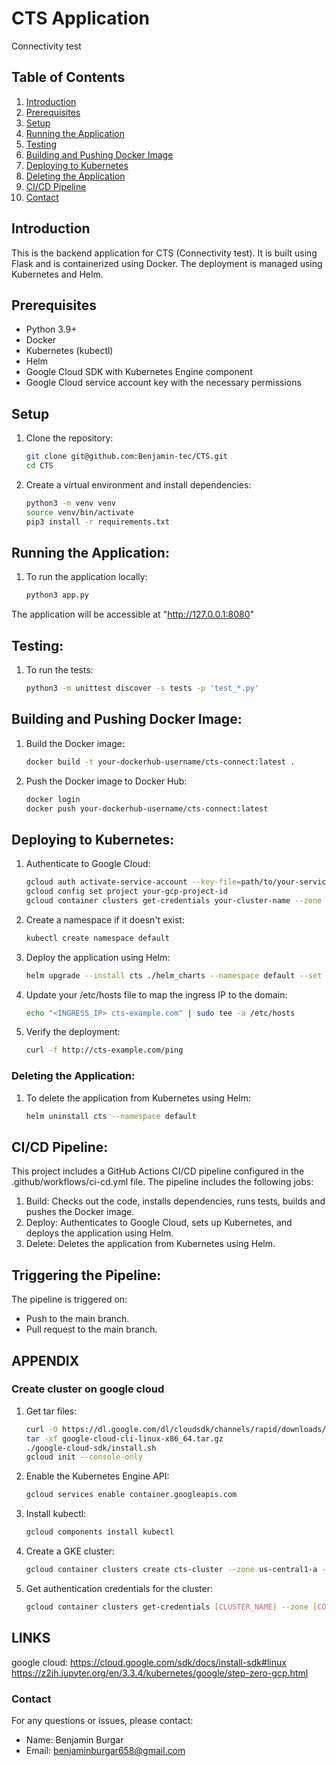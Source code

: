 # CTS  Application
Connectivity test

## Table of Contents
1. [Introduction](#introduction)
2. [Prerequisites](#prerequisites)
3. [Setup](#setup)
4. [Running the Application](#running-the-application)
5. [Testing](#testing)
6. [Building and Pushing Docker Image](#building-and-pushing-docker-image)
7. [Deploying to Kubernetes](#deploying-to-kubernetes)
8. [Deleting the Application](#deleting-the-application)
9. [CI/CD Pipeline](#cicd-pipeline)
10. [Contact](#contact)

## Introduction
This is the backend application for CTS (Connectivity test). It is built using Flask and is containerized using Docker. The deployment is managed using Kubernetes and Helm.

## Prerequisites
- Python 3.9+
- Docker
- Kubernetes (kubectl)
- Helm
- Google Cloud SDK with Kubernetes Engine component
- Google Cloud service account key with the necessary permissions

## Setup
1. Clone the repository:
   ```bash
   git clone git@github.com:Benjamin-tec/CTS.git
   cd CTS

2. Create a virtual environment and install dependencies:
   ```bash
   python3 -m venv venv
   source venv/bin/activate
   pip3 install -r requirements.txt

## Running the Application:
1. To run the application locally:
   ```bash
   python3 app.py

  The application will be accessible at "http://127.0.0.1:8080"

## Testing:
1. To run the tests:
   ```bash
   python3 -m unittest discover -s tests -p 'test_*.py'

## Building and Pushing Docker Image:
1. Build the Docker image:
   ```bash
   docker build -t your-dockerhub-username/cts-connect:latest .

2. Push the Docker image to Docker Hub:
   ```bash
   docker login
   docker push your-dockerhub-username/cts-connect:latest

## Deploying to Kubernetes:
1. Authenticate to Google Cloud:
   ```bash
   gcloud auth activate-service-account --key-file=path/to/your-service-account-key.json
   gcloud config set project your-gcp-project-id
   gcloud container clusters get-credentials your-cluster-name --zone your-cluster-zone

2. Create a namespace if it doesn't exist:
   ```bash
   kubectl create namespace default

3. Deploy the application using Helm:
   ```bash
   helm upgrade --install cts ./helm_charts --namespace default --set image.repository=your-dockerhub-username/cts-connect --set image.tag=latest

4. Update your /etc/hosts file to map the ingress IP to the domain:
   ```bash
   echo "<INGRESS_IP> cts-example.com" | sudo tee -a /etc/hosts

5. Verify the deployment:
   ```bash
   curl -f http://cts-example.com/ping

### Deleting the Application:
1. To delete the application from Kubernetes using Helm:
   ```bash
   helm uninstall cts --namespace default

## CI/CD Pipeline:
This project includes a GitHub Actions CI/CD pipeline configured in the .github/workflows/ci-cd.yml file. The pipeline includes the following jobs:

1. Build: Checks out the code, installs dependencies, runs tests, builds and pushes the Docker image.
2. Deploy: Authenticates to Google Cloud, sets up Kubernetes, and deploys the application using Helm.
3. Delete: Deletes the application from Kubernetes using Helm.

## Triggering the Pipeline:
The pipeline is triggered on:
- Push to the main branch.
- Pull request to the main branch.

## APPENDIX

### Create cluster on google cloud

1. Get tar files:
   ```bash
   curl -O https://dl.google.com/dl/cloudsdk/channels/rapid/downloads/google-cloud-cli-linux-x86_64.tar.gz
   tar -xf google-cloud-cli-linux-x86_64.tar.gz
   ./google-cloud-sdk/install.sh
   gcloud init --console-only

2. Enable the Kubernetes Engine API:
   ```bash
   gcloud services enable container.googleapis.com
   
3. Install kubectl:
   ```bash
   gcloud components install kubectl

4. Create a GKE cluster:
   ```bash
   gcloud container clusters create cts-cluster --zone us-central1-a --num-nodes 1

5. Get authentication credentials for the cluster:
   ```bash
   gcloud container clusters get-credentials [CLUSTER_NAME] --zone [COMPUTE_ZONE]


## LINKS

google cloud:
https://cloud.google.com/sdk/docs/install-sdk#linux
https://z2jh.jupyter.org/en/3.3.4/kubernetes/google/step-zero-gcp.html

### Contact

For any questions or issues, please contact:
- Name: Benjamin Burgar
- Email: benjaminburgar658@gmail.com
